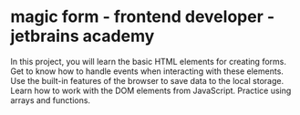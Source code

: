 # magic form - frontend developer - jetbrains academy
 In this project, you will learn the basic HTML elements for creating forms. Get to know how to handle events when interacting with these elements. Use the built-in features of the browser to save data to the local storage. Learn how to work with the DOM elements from JavaScript. Practice using arrays and functions.

